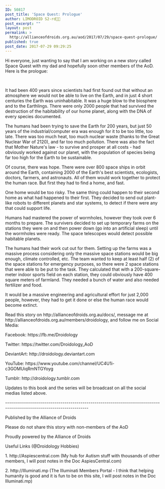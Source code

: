```yaml
---
ID: 50817
post_title: 'Space Quest: Prologue'
author: LIMODROID S2-rd🔭🔬
post_excerpt: ""
layout: post
permalink: >
  http://allianceofdroids.org.au/aod/2017/07/29/space-quest-prologue/
published: true
post_date: 2017-07-29 09:29:25
---
```

Hi everyone, just wanting to say that I am working on a new story called Space Quest with my dad and hopefully soon other members of the AoD. Here is the prologue:

&nbsp;
<p data-p-id="f3c1eb66d0972d1bac9b7ce199b9b9f9">It had been 400 years since scientists had first found out that without an atmosphere we would not be able to live on the Earth, and in just 4 short centuries the Earth was uninhabitable. It was a huge blow to the biosphere and to the Earthlings. There were only 2000 people that had survived the destruction of the habitability of our home planet, along with the DNA of every species documented.</p>
<p data-p-id="9ebb5c45cc9a88df1abf2f6dd099ebef">The humans had been trying to save the Earth for 200 years, but just 50 years of the industrial/computer era was enough for it to be too little, too late. There was too much heat, too much nuclear waste (thanks to the Great Nuclear War of 2120), and far too much pollution. There was also the fact that Mother Nature's law - to survive and prosper at all costs - had obviously worked against our planet, with the population of species being far too high for the Earth to be sustainable.</p>
<p data-p-id="59244b9dd987e240bdf7c36d3187041c">Of course, there was hope. There were over 800 space ships in orbit around the Earth, containing 2000 of the Earth's best scientists, ecologists, doctors, farmers, and astronauts. All of them would work together to protect the human race. But first they had to find a home, and fast.</p>
<p data-p-id="c51c0f4b8b42182e791948b6884cc81b">One home would be too risky. The same thing could happen to their second home as what had happened to their first. They decided to send out plant-like robots to different planets and star systems, to detect if there were any that could support life.</p>
<p data-p-id="9a74e9cf6730010785d1641c66c04719">Humans had mastered the power of wormholes, however they took over 6 months to prepare. The survivers decided to set up temporary farms on the stations they were on and then power down (go into an artificial sleep) until the wormholes were ready. The space telescopes would detect possible habitable planets.</p>
<p data-p-id="350a9937db3534ea5c0ceb4c94831b32">The humans had their work cut out for them. Setting up the farms was a massive process considering only the massive space stations would be big enough, climate controlled, etc. The team wanted to keep at least half (2) of the space stations for emergency purposes, so there were 2 space stations that were able to be put to the task. They calculated that with a 200-square-meter indoor sports field on each station, they could obviously have 400 square meters of farmland. They needed a bunch of water and also needed fertilizer and food.</p>
<p data-p-id="1903d28f77eb2c56f161e474e40de64f">It would be a massive engineering and agricultural effort for just 2,000 people, however, they had to get it done or else the human race would become extinct.</p>
<p data-p-id="0aa3dfb42d6937ad06fbb2ad8fa3a6e4">Read this story on http://allianceofdroids.org.au/docs/, message me at http://allianceofdroids.org.au/members/droidology, and follow me on Social Media:</p>
<p data-p-id="74a15b502d27635cdc46d5060c2f2c96">Facebook: https://fb.me/Droidology</p>
<p data-p-id="b075a42a83b9d15ef87ce95d0bd39612">Twitter: https://twitter.com/Droidology_AoD</p>
<p data-p-id="9621e702f0f453bc481217115eeb4919">DeviantArt: http://droidology.deviantart.com</p>
<p data-p-id="535bb2dafe50b2c8c25d20a6e5cba2b0">YouTube: https://www.youtube.com/channel/UC4U1i-c3GOMUiqRmNTGYoyg</p>
<p data-p-id="9310631044bf1d99fbd5546095af6c4a">Tumblr: http://droidology.tumblr.com</p>
<p data-p-id="9dd4098fb115dc857d3edae5cb29ae31">Updates to this book and the series will be broadcast on all the social medias listed above.</p>
<p data-p-id="b3a4e365e745789bcecf3e8317b33f7d">------------------------------------------------------------------------------------------------------------------------</p>
<p data-p-id="4298ac58e8427c6846a60402afa6384d">Published by the Alliance of Droids</p>
<p data-p-id="47b7cb50f17c1a11111d1da3fa5b2173">Please do not share this story with non-members of the AoD</p>
<p data-p-id="2c2e65feb690753b36a460f013c5e98a">Proudly powered by the Alliance of Droids</p>
<p data-p-id="51d7bd662d18479eb5f185c026c0e436">Useful Links (@Droidology Hobbies)</p>
<p data-p-id="3701ce969c5ae63f522f5f5205890495">1. http://Aspiescentral.com (My hub for Autism stuff with thousands of other members, I will post notes in the Doc AspiesCentral.com)</p>
<p data-p-id="d480f11073b0d40a23b2af97ce5dce83">2. http://Illuminati.mp (The Illuminati Members Portal - I think that helping humanity is good and it is fun to be on this site, I will post notes in the Doc Illuminati.mp)</p>